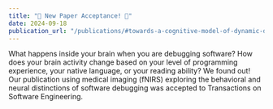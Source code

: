 ```yaml
---
title: "🎉 New Paper Acceptance! 🎉"
date: 2024-09-18
publication_url: "/publications/#towards-a-cognitive-model-of-dynamic-debugging-does-identifier-construction-matter"
---
```


What happens inside your brain when you are debugging software? How does your brain activity change based on your level of programming experience, your native language, or your reading ability? We found out! Our publication using medical imaging (fNIRS) exploring the behavioral and neural distinctions of software debugging was accepted to Transactions on Software Engineering.

